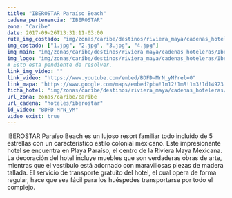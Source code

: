 ```yaml
---
title: "IBEROSTAR Paraíso Beach"
cadena_pertenencia: "IBEROSTAR"
zona: "Caribe"
date: 2017-09-26T13:31:11-03:00
ruta_img_costado: "img/zonas/caribe/destinos/riviera_maya/cadenas_hoteleras/Iberostar/iberostar_paraiso_beach/imagenes_hotel/"
img_costado: ["1.jpg", "2.jpg", "3.jpg", "4.jpg"]
img_main: "img/zonas/caribe/destinos/riviera_maya/cadenas_hoteleras/Iberostar/iberostar_paraiso_beach/iberostar_paraiso_beach.jpg"
img_logo: "img/zonas/caribe/destinos/riviera_maya/cadenas_hoteleras/Iberostar/iberostar_paraiso_beach/logo_hotel/logo_iberostar_paraiso_beach.jpg"
# Esto esta pendiente de resolver.
link_img_video: ""
link_video: "https://www.youtube.com/embed/BDFD-MrN_yM?rel=0"
link_mapa: "https://www.google.com/maps/embed?pb=!1m12!1m8!1m3!1d14923.082684452169!2d-86.97253868548712!3d20.76008716445544!3m2!1i1024!2i768!4f13.1!2m1!1sIBEROSTAR+Para%C3%ADso+Beach++!5e0!3m2!1ses!2scl!4v1509640448329"
ficha_hotel: "img/zonas/caribe/destinos/riviera_maya/cadenas_hoteleras/Iberostar/iberostar_paraiso_beach/iberostar_paraiso_beach.pdf"
url_zona: zonas/caribe/caribe
url_cadena: "hoteles/iberostar"
id_video: "BDFD-MrN_yM"
video_exist: true
---
```

IBEROSTAR Paraíso Beach es un lujoso resort familiar todo incluido de 5 estrellas con un característico estilo colonial mexicano. Este impresionante hotel se encuentra en Playa Paraíso, el centro de la Riviera Maya Mexicana. La decoración del hotel incluye muebles que son verdaderas obras de arte, mientras que el vestíbulo está adornado con maravillosas piezas de madera tallada. El servicio de transporte gratuito del hotel, el cual opera de forma regular, hace que sea fácil para los huéspedes transportarse por todo el complejo.
